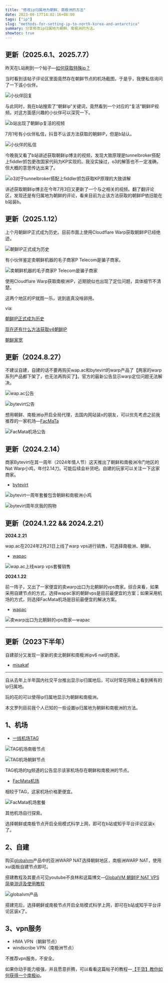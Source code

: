 ```yaml
---
title: "修改ip归属地为朝鲜、南极洲的方法"
date: 2023-08-17T14:02:16+08:00
tags: ["ip"]
slug: "methods-for-setting-ip-to-north-korea-and-antarctica"
summary: 分享修改ip归属地为朝鲜、南极洲的方法。
showtoc: true
---
```


## 更新（2025.6.1、2025.7.7）

昨天在L站刷到一个帖子—[如何获取特殊ip？](https://linux.do/t/topic/689703)

当时看到该帖子评论区里面竟然存在朝鲜节点的机场截图，于是乎，我便私信询问了一下该小伙伴。

![小伙伴回复](https://cdn.sa.net/2025/06/01/wgf1y4GFR2NevAD.webp)

与此同时，我在b站搜索了“朝鲜ip”关键词，竟然看到一个对应的“复活”朝鲜IP视频。对这方面感兴趣的小伙伴可以深究一下。

![b站出现了朝鲜ip复活的视频](https://cdn.sa.net/2025/06/01/5Zz8mtRBNL9djWn.webp)

7月1号有小伙伴私信，抖音不认该方法获取的朝鲜IP，但是b站认。

![小伙伴的私信](https://cdn.sa.net/2025/07/07/6S3hXFDoqw7bQPN.webp)

今晚我又看了b站讲述获取朝鲜ip博主的视频，发现大致原理是tunnelbroker搭配上fiddler抓包更改国家代码为KP实现的。我没实操过，o3的解答也不一定准确，但大概的意思传达出来了。

![o3对于tunnelbroker搭配上fiddler抓包获取KP原理的大致讲解](https://cdn.sa.net/2025/07/07/P5slITgNzd64oWQ.webp)

讲述获取朝鲜ip博主在今年7月3日又更新了一个与之相关的视频。翻了翻评论区，发现还是有归属地为朝鲜的评论，看来目前为止该方法获取的朝鲜IP依旧能在b站装b。

## 更新（2025.1.12）

上个月朝鲜IP正式成为历史。目前市面上使用Cloudflare Warp获取朝鲜IP已经绝迹。

![朝鲜IP正式成为历史](https://cdn.sa.net/2025/01/12/sKF7H5zl9waJo1j.webp)

有小伙伴鉴定卖朝鲜机器的毛子商家P Telecom是骗子商家。

![卖朝鲜机器的毛子商家P Telecom是骗子商家](https://cdn.sa.net/2025/01/12/L3tM8v64weQ5Vlj.webp)

使用Cloudflare Warp获取南极洲IP，近期貌似也出现了定位问题，具体细节不清楚。

这两个地区的IP就图一乐，说到底真没啥卵用。

via: 

[朝鲜IP正式成为历史](https://hostloc.com/thread-1375126-1-1.html)

[现在还有什么方法获取v4朝鲜IP](https://www.nodeseek.com/post-220760-1)

[朝鲜家宽](https://www.nodeseek.com/post-180748-1)

## 更新（2024.8.27）

不建议自建，自建的话不要再购买wap.ac和bytevirt的warp产品了【两家的warp系列产品都下架了，也无法再购买了】。官方的最新公告显示warp定位问题无法解决。

![wap.ac公告](https://cdn.sa.net/2024/08/27/e9luV5h1KPnLivE.webp)

![bytevirt公告](https://cdn.sa.net/2024/08/27/RGbFEp2a5hcU7wz.webp)

想用朝鲜、南极洲ip开启全局代理，去国内网站装x的朋友，可以优先考虑之前我推荐的一家机场—[FacMaTa](https://amz.fmta.boo/register?code=PYcvODEE)

![FacMata机场公告](https://cdn.sa.net/2024/08/27/ScoO6ZpT1gUtsD8.webp)

## 更新（2024.2.14）

商家Bytevirt在其一周年（2024年情人节）这天推出了朝鲜和南极洲冷门地区的Nat Warp小鸡，年付2.14刀。可能后续会补货吧。自建的玩家可以关注一下这家商家。

- [bytevirt](https://bytevirt.com/product/378)

![bytevirt一周年套餐包含朝鲜和南极洲小鸡](https://cdn.sa.net/2024/02/19/rUQi8O9p1PfCtH3.webp)

![bytevirt周年庆我的购物](https://cdn.sa.net/2024/02/19/EM35o6IjuGstvSr.webp)

## 更新（2024.1.22 && 2024.2.21）

**2024.2.21**

wap.ac在2024年2月21日上线了warp vps进行销售，可选择南极洲、朝鲜。

- [wapac](https://wap.ac/aff.php?aff=339&pid=83)

![wap.ac上线warp vps套餐销售](https://cdn.sa.net/2024/02/23/JD4kNo1HBSX8mKL.webp)

**2024.1.22**

前一阵子，又出了一家便宜的卖warp出口为北朝鲜的vps商家。综合来看，如果采用自建节点的方式，选择wapac家的朝鲜vps是目前最便宜的方案；如果采用机场的方式，则选择FacMata机场是目前最便宜的解决方案。

- [wapac](https://wap.ac/aff.php?aff=339&pid=83)

![卖warp出口为北朝鲜的vps商家—wapac](https://cdn.sa.net/2024/01/22/a4KDMiBHx5APmEl.webp)

***

## 更新（2023下半年）

自建部分又发现一家新的卖北朝鲜和南极洲ipv6 nat的商家。

- [misakaf](https://www.misakaf.net/index.php?rp=/store/north-korea)

***

自从去年上半年国内社交平台推出显示ip归属地后，可以时常在网络上看到稀有的ip归属地。

玩的花的可以使得ip归属地显示为朝鲜和南极洲。

本文罗列目前我个人已知的一些设置ip归属地为朝鲜和南极洲的方法。

## 1、机场

- [一线机场TAG](https://tagss09.pro/#/auth/j6c8uF3k)

![TAG机场南极节点](https://vip2.loli.net/2023/08/17/8b1DX7fiN2CKsJP.webp)

![TAG机场朝鲜节点](https://vip2.loli.net/2023/08/17/fkIun2Q7SetJ4Cw.webp)

TAG机场的tg频道的公告显示该家机场存在朝鲜和南极洲的节点。

- [FacMata机场](https://amz.fmta.boo/register?code=PYcvODEE)

相较于TAG，这家机场价格更便宜。

![FacMata机场套餐](https://vip2.loli.net/2023/08/17/LV5lNoi8FxqHdJT.webp)

其他机场自行探索。

选择朝鲜或南极节点开启全局模式科学上网，即可在b站或知乎平台评论区装x了。

## 2、自建

购买[globalvm](https://globalvm.top)产品中的亚洲WARP NAT选择朝鲜地区，南极洲WARP NAT，使用xui面板自建节点即可。

搭建教程及其要点可见youtube不良林和这篇博文—[GlobalVM 朝鲜IP NAT VPS 简单测评及使用教程](https://ccckfg.top/archives/768)

![globalvm产品](https://vip2.loli.net/2023/08/17/5JArdO47L1glyTu.webp)

搭建完后，选择朝鲜或南极节点开启全局模式科学上网，即可在b站或知乎平台评论区装x了。

## 3、vpn服务

- HMA VPN（朝鲜节点）
- windscribe VPN（南极洲节点）

不推荐vpn服务，不安全。

如果你动手能力极强，并且愿意折腾，可以看看这篇帖子的教程—[【干货】教你如何获得一个南极ip](https://www.nodeseek.com/post-16500-1)。
